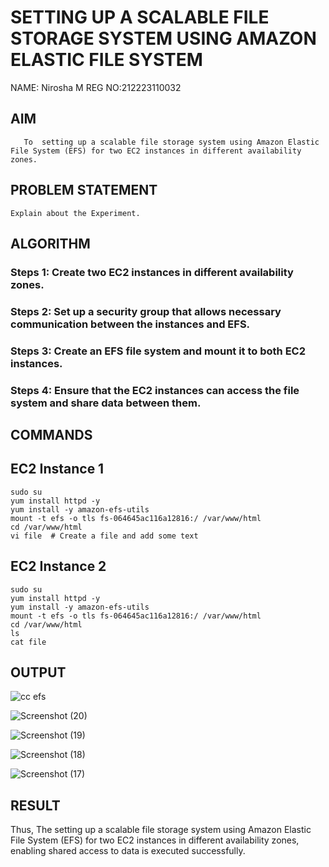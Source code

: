  # SETTING UP A SCALABLE FILE STORAGE SYSTEM USING AMAZON ELASTIC FILE SYSTEM
 NAME: Nirosha M
 REG NO:212223110032
  ## AIM
       To  setting up a scalable file storage system using Amazon Elastic File System (EFS) for two EC2 instances in different availability zones. 
## PROBLEM STATEMENT
    Explain about the Experiment.

## ALGORITHM
 ### Steps 1: Create two EC2 instances in different availability zones.
 ### Steps 2: Set up a security group that allows necessary communication between the instances and EFS.
 ### Steps 3: Create an EFS file system and mount it to both EC2 instances.
 ### Steps 4: Ensure that the EC2 instances can access the file system and share data between them.

## COMMANDS
## EC2 Instance 1
```
sudo su
yum install httpd -y
yum install -y amazon-efs-utils
mount -t efs -o tls fs-064645ac116a12816:/ /var/www/html
cd /var/www/html
vi file  # Create a file and add some text
```
## EC2 Instance 2
```
sudo su
yum install httpd -y
yum install -y amazon-efs-utils
mount -t efs -o tls fs-064645ac116a12816:/ /var/www/html
cd /var/www/html
ls
cat file  
```
## OUTPUT
![cc efs](https://github.com/user-attachments/assets/a8dc5954-b5e1-4c22-bd92-38d3f5088ad2)

![Screenshot (20)](https://github.com/user-attachments/assets/630ca823-6b2b-4909-b17b-617ddf596071)

![Screenshot (19)](https://github.com/user-attachments/assets/c239a039-a48f-4be2-b61c-2c70cd2eed76)

![Screenshot (18)](https://github.com/user-attachments/assets/1c7a8044-d7cc-4ce8-991d-3a95743c2eb2)

![Screenshot (17)](https://github.com/user-attachments/assets/eadd4798-ed10-415c-92a9-bd3774156c1e)

 
## RESULT
 Thus, The setting up a scalable file storage system using Amazon Elastic File System (EFS) for two EC2 instances in different availability zones, enabling shared access to data is executed successfully.

  


